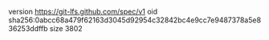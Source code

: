 version https://git-lfs.github.com/spec/v1
oid sha256:0abcc68a479f62163d3045d92954c32842bc4e9cc7e9487378a5e836253ddffb
size 3802
